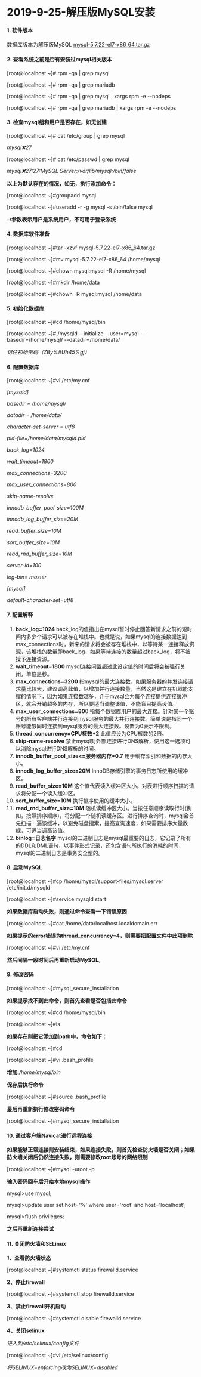 # 2019\-9\-25\-解压版MySQL安装

#### 1\. 软件版本

数据库版本为解压版MySQL [mysql\-5.7.22\-el7\-x86\_64.tar.gz](https://downloads.mysql.com/archives/community/)

#### 2\. 查看系统之前是否有安装过mysql相关版本

\[root@localhost ~\]\# rpm \-qa | grep mysql

\[root@localhost ~\]\# rpm \-qa | grep mariadb

\[root@localhost ~\]\# rpm \-qa | grep mysql | xargs rpm \-e \-\-nodeps

\[root@localhost ~\]\# rpm \-qa | grep mariadb | xargs rpm \-e \-\-nodeps

#### 3\. 检查mysql组和用户是否存在，如无创建

\[root@localhost ~\]\# cat /etc/group | grep mysql

_mysql:x:27_

\[root@localhost ~\]\# cat /etc/passwd | grep mysql

_mysql:x:27:27:MySQL Server:/var/lib/mysql:/bin/false_

**以上为默认存在的情况，如无，执行添加命令：**

\[root@localhost ~\]#groupadd mysql

\[root@localhost ~\]#useradd \-r \-g mysql \-s /bin/false mysql

**\-r参数表示用户是系统用户，不可用于登录系统**

#### 4\. 数据库软件准备

\[root@localhost ~\]#tar \-xzvf mysql\-5.7.22\-el7\-x86\_64.tar.gz

\[root@localhost ~\]#mv mysql\-5.7.22\-el7\-x86\_64 /home/mysql

\[root@localhost ~\]#chown mysql:mysql \-R /home/mysql

\[root@localhost ~\]#mkdir /home/data

\[root@localhost ~\]#chown \-R mysql:mysql /home/data

#### 5\. 初始化数据库

\[root@localhost ~\]#cd /home/mysql/bin

\[root@localhost ~\]#./mysqld \-\-initialize \-\-user=mysql \-\-basedir=/home/mysql/ \-\-datadir=/home/data/

_记住初始密码（ZBy%#Uh45%gj）_

#### 6\. 配置数据库

\[root@localhost ~\]#vi /etc/my.cnf

_\[mysqld\]_

_basedir = /home/mysql/_

_datadir = /home/data/_

_character\-set\-server = utf8_

_pid\-file=/home/data/mysqld.pid_

_back\_log=1024_

_wait\_timeout=1800_

_max\_connections=3200_

_max\_user\_connections=800_

_skip\-name\-resolve_

_innodb\_buffer\_pool\_size=100M_

_innodb\_log\_buffer\_size=20M_

_read\_buffer\_size=10M_

_sort\_buffer\_size=10M_

_read\_rnd\_buffer\_size=10M_

_server\-id=100_

_log\-bin= master_

_\[mysql\]_

_default\-character\-set=utf8_

#### 7\. 配置解释

1. **back\_log=1024**
back\_log的值指出在mysql暂时停止回答新请求之前的短时间内多少个请求可以被存在堆栈中。也就是说，如果mysql的连接数据达到max\_connections时，新来的请求将会被存在堆栈中，以等待某一连接释放资源，该堆栈的数量即back\_log，如果等待连接的数量超过back\_log，将不被授予连接资源。
1. **wait\_timeout=1800**
mysql连接闲置超过此设定值的时间后将会被强行关闭，单位是秒。
1. **max\_connections=3200**
指mysql的最大连接数，如果服务器的并发连接请求量比较大，建议调高此值，以增加并行连接数量，当然这是建立在机器能支撑的情况下，因为如果连接数越多，介于mysql会为每个连接提供连接缓冲区，就会开销越多的内存，所以要适当调整该值，不能盲目提高设值。
1. **max\_user\_connections=80**0
指每个数据库用户的最大连接。针对某一个账号的所有客户端并行连接到mysql服务的最大并行连接数。简单说是指同一个账号能够同时连接到mysql服务的最大连接数。设置为0表示不限制。
1. **thread\_concurrency=CPU核数\*2**
此值应设为CPU核数的2倍。
1. **skip\-name\-resolve**
禁止mysql对外部连接进行DNS解析，使用这一选项可以消除mysql进行DNS解析的时间。
1. **innodb\_buffer\_pool\_size<=服务器内存\*0.7**
用于缓存索引和数据的内存大小。
1. **innodb\_log\_buffer\_size=20M**
InnoDB存储引擎的事务日志所使用的缓冲区。
1. **read\_buffer\_size=10M**
这个值代表读入缓冲区大小。对表进行顺序扫描的请求将分配一个读入缓冲区。
1. **sort\_buffer\_size=10M**
执行排序使用的缓冲大小。
1. **read\_rnd\_buffer\_size=10M**
随机读缓冲区大小。当按任意顺序读取行时\(例如，按照排序顺序\)，将分配一个随机读缓存区。进行排序查询时，mysql会首先扫描一遍该缓冲，以避免磁盘搜索，提高查询速度，如果需要排序大量数据，可适当调高该值。
1. **binlog=日志名字**
mysql的二进制日志是mysql最重要的日志，它记录了所有的DDL和DML语句，以事件形式记录，还包含语句所执行的消耗的时间，mysql的二进制日志是事务安全型的。

#### 8\. 启动MySQL

\[root@localhost ~\]#cp /home/mysql/support\-files/mysql.server /etc/init.d/mysqld

\[root@localhost ~\]#service mysqld start

**如果数据库启动失败，则通过命令查看一下错误原因**

\[root@localhost ~\]#cat /home/data/localhost.localdomain.err

**如果提示的error错误为thread\_concurrency=4，则需要把配置文件中此项删除**

\[root@localhost ~\]#vi /etc/my.cnf

**然后间隔一段时间后再重新启动MySQL**。

#### 9\. 修改密码

\[root@localhost ~\]#mysql\_secure\_installation

**如果提示找不到此命令，则首先查看是否包括此命令**

\[root@localhost ~\]#cd /home/mysql/bin

\[root@localhost ~\]#ls

**如果存在则把它添加到path中，命令如下：**

\[root@localhost ~\]#cd

\[root@localhost ~\]#vi .bash\_profile

**增加:**_/home/mysql/bin_

**保存后执行命令**

\[root@localhost ~\]#source .bash\_profile

**最后再重新执行修改密码命令**

\[root@localhost ~\]#mysql\_secure\_installation

#### 10\. 通过客户端Navicat进行远程连接

**如果能够正常连接则安装结束，如果连接失败，则首先检查防火墙是否关闭；如果防火墙关闭后仍然连接失败，则需要修改root账号的网络限制**

\[root@localhost ~\]#mysql \-uroot \-p

**输入密码回车后开始本地mysql操作**

mysql\>use mysql;

mysql\>update user set host='%' where user='root' and host='localhost';

mysql\>flush privileges;

**之后再重新连接尝试**

#### 11\. 关闭防火墙和SELinux

**1、查看防火墙状态**

\[root@localhost ~\]#systemctl status firewalld.service

**2、停止firewall**

\[root@localhost ~\]#systemctl stop firewalld.service

**3、禁止firewall开机启动**

\[root@localhost ~\]#systemctl disable firewalld.service

**4、关闭selinux**

_进入到/etc/selinux/config文件_

\[root@localhost ~\]#vi /etc/selinux/config

_将SELINUX=enforcing改为SELINUX=disabled_
